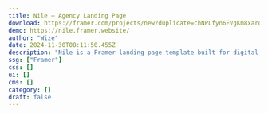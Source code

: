 ```yaml
---
title: Nile — Agency Landing Page
download: https://framer.com/projects/new?duplicate=chNPLfyn6EVgKm8xard4&via=the0teo&duplicateType=siteTemplate?aff=YGGpO5
demo: https://nile.framer.website/
author: "Wize"
date: 2024-11-30T08:11:50.455Z
description: "Nile is a Framer landing page template built for digital agencies that are looking to increase their conversion rate, showcase their work, and boost their brand credibility."
ssg: ["Framer"]
css: []
ui: []
cms: []
category: []
draft: false
---
```


